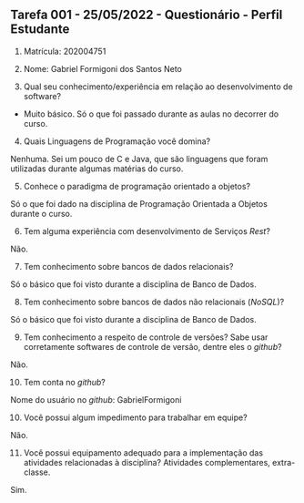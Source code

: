## Tarefa 001 - 25/05/2022 - Questionário - Perfil Estudante

1. Matrícula: 202004751
2. Nome: Gabriel Formigoni dos Santos Neto

3. Qual seu conhecimento/experiência em relação ao desenvolvimento de software?

- Muito básico. Só o que foi passado durante as aulas no decorrer do curso.

4. Quais Linguagens de Programação você domina?

  Nenhuma. Sei um pouco de C e Java, que são linguagens que foram utilizadas durante algumas matérias do curso.

5. Conhece o paradigma de programação orientado a objetos?

  Só o que foi dado na disciplina de Programação Orientada a Objetos durante o curso.

6. Tem alguma experiência com desenvolvimento de Serviços _Rest_?

  Não.

7. Tem conhecimento sobre bancos de dados relacionais?

  Só o básico que foi visto durante a disciplina de Banco de Dados.

8. Tem conhecimento sobre bancos de dados não relacionais (_NoSQL_)?

  Só o básico que foi visto durante a disciplina de Banco de Dados.

9. Tem conhecimento a respeito de controle de versões? Sabe usar corretamente softwares de controle de versão, dentre eles o _github_?

  Não.

10. Tem conta no _github_?

  Nome do usuário no _github_: GabrielFormigoni


10. Você possui algum impedimento para trabalhar em equipe?

  Não.

11. Você possui equipamento adequado para a implementação das atividades relacionadas à disciplina? Atividades complementares, extra-classe.

  Sim.
